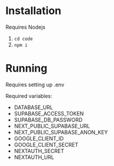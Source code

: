 # Installation

Requires Nodejs

1. `cd code`
2. `npm i`

# Running

Requires setting up .env

Required variables:

- DATABASE_URL
- SUPABASE_ACCESS_TOKEN
- SUPABASE_DB_PASSWORD
- NEXT_PUBLIC_SUPABASE_URL
- NEXT_PUBLIC_SUPABASE_ANON_KEY
- GOOGLE_CLIENT_ID
- GOOGLE_CLIENT_SECRET
- NEXTAUTH_SECRET
- NEXTAUTH_URL